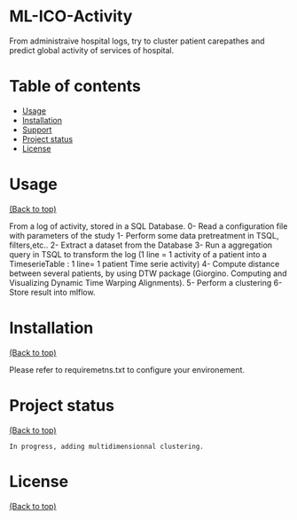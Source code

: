 # ML-ICO-Activity

  From administraive hospital logs, try to cluster patient carepathes and predict global activity of services of hospital.

# Table of contents

- [Usage](#usage)
- [Installation](#installation)
- [Support](#Support)
- [Project status](#Project-status)
- [License](#license)


# Usage

[(Back to top)](#table-of-contents)

From a log of activity, stored in a SQL Database.
0- Read a configuration file with parameters of the study
1- Perform some data pretreatment in TSQL, filters,etc..
2- Extract a dataset from the Database
3- Run a aggregation query in TSQL to transform the log (1 line = 1 activity of a patient into a TimeserieTable : 1 line= 1 patient Time serie activity)
4- Compute distance between several patients, by using DTW package (Giorgino. Computing and Visualizing Dynamic Time Warping Alignments).
5- Perform a clustering
6- Store result into mlflow.

# Installation

[(Back to top)](#table-of-contents)
  
  Please refer to requiremetns.txt to configure your environement.

# Project status

[(Back to top)](#table-of-contents)

    In progress, adding multidimensionnal clustering.
	
# License

[(Back to top)](#table-of-contents)
	
